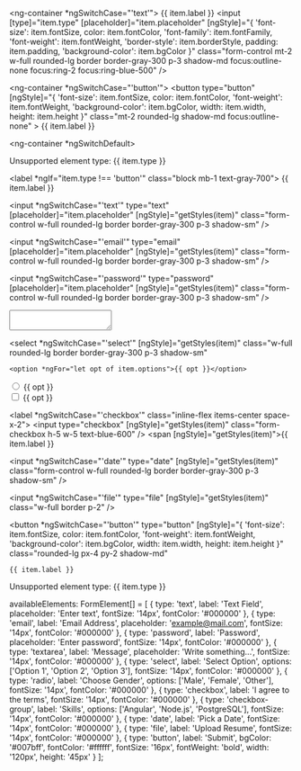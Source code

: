 <div *ngFor="let item of formItems" class="form-group mb-3" [ngSwitch]="item.type">

  <!-- Text Field -->
  <ng-container *ngSwitchCase="'text'">
    <label class="block text-gray-700">{{ item.label }}</label>
    <input
      [type]="item.type"
      [placeholder]="item.placeholder"
      [ngStyle]="{
        'font-size': item.fontSize,
        color: item.fontColor,
        'font-family': item.fontFamily,
        'font-weight': item.fontWeight,
        'border-style': item.borderStyle,
        padding: item.padding,
        'background-color': item.bgColor
      }"
      class="form-control mt-2 w-full rounded-lg border border-gray-300 p-3 shadow-md focus:outline-none focus:ring-2 focus:ring-blue-500"
    />
  </ng-container>

  <!-- Button -->
  <ng-container *ngSwitchCase="'button'">
    <button
      type="button"
      [ngStyle]="{
        'font-size': item.fontSize,
        color: item.fontColor,
        'font-weight': item.fontWeight,
        'background-color': item.bgColor,
        width: item.width,
        height: item.height
      }"
      class="mt-2 rounded-lg shadow-md focus:outline-none"
    >
      {{ item.label }}
    </button>
  </ng-container>

  <!-- Unsupported fallback -->
  <ng-container *ngSwitchDefault>
    <p class="text-red-500">Unsupported element type: {{ item.type }}</p>
  </ng-container>
</div>

























<div *ngFor="let item of formItems" class="form-group mb-4" [ngSwitch]="item.type">

  <!-- Label for all (except button) -->
  <label *ngIf="item.type !== 'button'" class="block mb-1 text-gray-700">
    {{ item.label }}
  </label>

  <!-- Text Input -->
  <input
    *ngSwitchCase="'text'"
    type="text"
    [placeholder]="item.placeholder"
    [ngStyle]="getStyles(item)"
    class="form-control w-full rounded-lg border border-gray-300 p-3 shadow-sm"
  />

  <!-- Email -->
  <input
    *ngSwitchCase="'email'"
    type="email"
    [placeholder]="item.placeholder"
    [ngStyle]="getStyles(item)"
    class="form-control w-full rounded-lg border border-gray-300 p-3 shadow-sm"
  />

  <!-- Password -->
  <input
    *ngSwitchCase="'password'"
    type="password"
    [placeholder]="item.placeholder"
    [ngStyle]="getStyles(item)"
    class="form-control w-full rounded-lg border border-gray-300 p-3 shadow-sm"
  />

  <!-- Textarea -->
  <textarea
    *ngSwitchCase="'textarea'"
    [placeholder]="item.placeholder"
    [ngStyle]="getStyles(item)"
    class="w-full rounded-lg border border-gray-300 p-3 shadow-sm"
  ></textarea>

  <!-- Select -->
  <select
    *ngSwitchCase="'select'"
    [ngStyle]="getStyles(item)"
    class="w-full rounded-lg border border-gray-300 p-3 shadow-sm"
  >
    <option *ngFor="let opt of item.options">{{ opt }}</option>
  </select>

  <!-- Radio Group -->
  <div *ngSwitchCase="'radio'" [ngStyle]="getStyles(item)">
    <label
      *ngFor="let opt of item.options"
      class="mr-4 inline-flex items-center"
    >
      <input type="radio" name="{{ item.label }}" class="mr-2" /> {{ opt }}
    </label>
  </div>

  <!-- Checkbox Group -->
  <div *ngSwitchCase="'checkbox-group'" [ngStyle]="getStyles(item)">
    <label
      *ngFor="let opt of item.options"
      class="mr-4 inline-flex items-center"
    >
      <input type="checkbox" class="mr-2" /> {{ opt }}
    </label>
  </div>

  <!-- Single Checkbox -->
  <label *ngSwitchCase="'checkbox'" class="inline-flex items-center space-x-2">
    <input
      type="checkbox"
      [ngStyle]="getStyles(item)"
      class="form-checkbox h-5 w-5 text-blue-600"
    />
    <span [ngStyle]="getStyles(item)">{{ item.label }}</span>
  </label>

  <!-- Date -->
  <input
    *ngSwitchCase="'date'"
    type="date"
    [ngStyle]="getStyles(item)"
    class="form-control w-full rounded-lg border border-gray-300 p-3 shadow-sm"
  />

  <!-- File -->
  <input
    *ngSwitchCase="'file'"
    type="file"
    [ngStyle]="getStyles(item)"
    class="w-full border p-2"
  />

  <!-- Button -->
  <button
    *ngSwitchCase="'button'"
    type="button"
    [ngStyle]="{
      'font-size': item.fontSize,
      color: item.fontColor,
      'font-weight': item.fontWeight,
      'background-color': item.bgColor,
      width: item.width,
      height: item.height
    }"
    class="rounded-lg px-4 py-2 shadow-md"
  >
    {{ item.label }}
  </button>

  <!-- Fallback -->
  <p *ngSwitchDefault class="text-red-500">
    Unsupported element type: {{ item.type }}
  </p>
</div>







availableElements: FormElement[] = [
  {
    type: 'text',
    label: 'Text Field',
    placeholder: 'Enter text',
    fontSize: '14px',
    fontColor: '#000000'
  },
  {
    type: 'email',
    label: 'Email Address',
    placeholder: 'example@mail.com',
    fontSize: '14px',
    fontColor: '#000000'
  },
  {
    type: 'password',
    label: 'Password',
    placeholder: 'Enter password',
    fontSize: '14px',
    fontColor: '#000000'
  },
  {
    type: 'textarea',
    label: 'Message',
    placeholder: 'Write something...',
    fontSize: '14px',
    fontColor: '#000000'
  },
  {
    type: 'select',
    label: 'Select Option',
    options: ['Option 1', 'Option 2', 'Option 3'],
    fontSize: '14px',
    fontColor: '#000000'
  },
  {
    type: 'radio',
    label: 'Choose Gender',
    options: ['Male', 'Female', 'Other'],
    fontSize: '14px',
    fontColor: '#000000'
  },
  {
    type: 'checkbox',
    label: 'I agree to the terms',
    fontSize: '14px',
    fontColor: '#000000'
  },
  {
    type: 'checkbox-group',
    label: 'Skills',
    options: ['Angular', 'Node.js', 'PostgreSQL'],
    fontSize: '14px',
    fontColor: '#000000'
  },
  {
    type: 'date',
    label: 'Pick a Date',
    fontSize: '14px',
    fontColor: '#000000'
  },
  {
    type: 'file',
    label: 'Upload Resume',
    fontSize: '14px',
    fontColor: '#000000'
  },
  {
    type: 'button',
    label: 'Submit',
    bgColor: '#007bff',
    fontColor: '#ffffff',
    fontSize: '16px',
    fontWeight: 'bold',
    width: '120px',
    height: '45px'
  }
];

